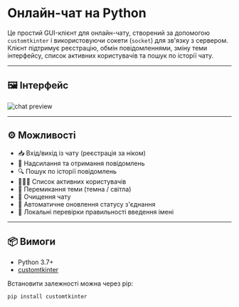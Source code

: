 # Онлайн-чат на Python

Це простий GUI-клієнт для онлайн-чату, створений за допомогою `customtkinter` і використовуючи сокети (`socket`) для зв'язку з сервером. Клієнт підтримує реєстрацію, обмін повідомленнями, зміну теми інтерфейсу, список активних користувачів та пошук по історії чату.

---

## 🖼️ Інтерфейс

![chat preview](#) <!-- (можна вставити скріншот, якщо є) -->

---

## ⚙️ Можливості

- 📥 Вхід/вихід із чату (реєстрація за ніком)
- 💬 Надсилання та отримання повідомлень
- 🔍 Пошук по історії повідомлень
- 🧑‍🤝‍🧑 Список активних користувачів
- 🎨 Перемикання теми (темна / світла)
- 🧹 Очищення чату
- 🧠 Автоматичне оновлення статусу з'єднання
- 📜 Локальні перевірки правильності введення імені

---

## 📦 Вимоги

- Python 3.7+
- [customtkinter](https://github.com/TomSchimansky/CustomTkinter)

Встановити залежності можна через pip:

```bash
pip install customtkinter
